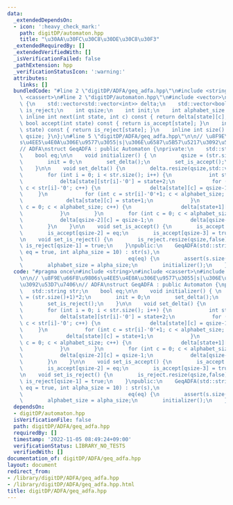 ```yaml
---
data:
  _extendedDependsOn:
  - icon: ':heavy_check_mark:'
    path: digitDP/automaton.hpp
    title: "\u30AA\u30FC\u30C8\u30DE\u30C8\u30F3"
  _extendedRequiredBy: []
  _extendedVerifiedWith: []
  _isVerificationFailed: false
  _pathExtension: hpp
  _verificationStatusIcon: ':warning:'
  attributes:
    links: []
  bundledCode: "#line 2 \"digitDP/ADFA/geq_adfa.hpp\"\n#include <string>\n#include\
    \ <cassert>\n#line 2 \"digitDP/automaton.hpp\"\n#include <vector>\n\nstruct Automaton\
    \ {\n    std::vector<std::vector<int>> delta;\n    std::vector<bool> is_accept,\
    \ is_reject;\n    int qsize;\n    int init;\n    int alphabet_size = 10;\n   \
    \ inline int next(int state, int c) const { return delta[state][c]; }\n    inline\
    \ bool accept(int state) const { return is_accept[state]; }\n    inline bool reject(int\
    \ state) const { return is_reject[state]; }\n    inline int size() const {return\
    \ qsize; }\n};\n#line 5 \"digitDP/ADFA/geq_adfa.hpp\"\n\n// \u8F9E\u66F8\u9806\
    s\u4EE5\u4E0A\u306E\u9577\u3055|s|\u306E\u6587\u5B57\u5217\u3092\u53D7\u7406\n\
    // ADFA\nstruct GeqADFA : public Automaton {\nprivate:\n    std::string str;\n\
    \    bool eq;\n\n    void initializer() { \n        qsize = (str.size()+1)*2;\n\
    \        init = 0;\n        set_delta();\n        set_is_accept();\n        set_is_reject();\n\
    \    }\n\n    void set_delta() {\n        delta.resize(qsize,std::vector<int>(alphabet_size,0));\n\
    \        for (int i = 0; i < str.size(); i++) {\n            int state = i<<1;\n\
    \            delta[state][str[i]-'0'] = state+2;\n            for (int c = 0;\
    \ c < str[i]-'0'; c++) {\n                delta[state][c] = qsize-1;\n       \
    \     }\n            for (int c = str[i]-'0'+1; c < alphabet_size; c++) {\n  \
    \              delta[state][c] = state+1;\n            }\n            for (int\
    \ c = 0; c < alphabet_size; c++) {\n                delta[state+1][c] = state+3;\n\
    \            }\n        }\n        for (int c = 0; c < alphabet_size; c++) {\n\
    \            delta[qsize-2][c] = qsize-1;\n            delta[qsize-1][c] = qsize-1;\n\
    \        }\n    }\n\n    void set_is_accept() {\n        is_accept.resize(qsize,false);\n\
    \        is_accept[qsize-2] = eq;\n        is_accept[qsize-3] = true;\n    }\n\
    \n    void set_is_reject() {\n        is_reject.resize(qsize,false);\n       \
    \ is_reject[qsize-1] = true;\n    }\npublic:\n    GeqADFA(std::string s, bool\
    \ eq = true, int alpha_size = 10) : str(s),\n                                \
    \                                  eq(eq) {\n        assert(s.size() >= 1);\n\
    \        alphabet_size = alpha_size;\n        initializer();\n    }\n};\n"
  code: "#pragma once\n#include <string>\n#include <cassert>\n#include \"digitDP/automaton.hpp\"\
    \n\n// \u8F9E\u66F8\u9806s\u4EE5\u4E0A\u306E\u9577\u3055|s|\u306E\u6587\u5B57\u5217\
    \u3092\u53D7\u7406\n// ADFA\nstruct GeqADFA : public Automaton {\nprivate:\n \
    \   std::string str;\n    bool eq;\n\n    void initializer() { \n        qsize\
    \ = (str.size()+1)*2;\n        init = 0;\n        set_delta();\n        set_is_accept();\n\
    \        set_is_reject();\n    }\n\n    void set_delta() {\n        delta.resize(qsize,std::vector<int>(alphabet_size,0));\n\
    \        for (int i = 0; i < str.size(); i++) {\n            int state = i<<1;\n\
    \            delta[state][str[i]-'0'] = state+2;\n            for (int c = 0;\
    \ c < str[i]-'0'; c++) {\n                delta[state][c] = qsize-1;\n       \
    \     }\n            for (int c = str[i]-'0'+1; c < alphabet_size; c++) {\n  \
    \              delta[state][c] = state+1;\n            }\n            for (int\
    \ c = 0; c < alphabet_size; c++) {\n                delta[state+1][c] = state+3;\n\
    \            }\n        }\n        for (int c = 0; c < alphabet_size; c++) {\n\
    \            delta[qsize-2][c] = qsize-1;\n            delta[qsize-1][c] = qsize-1;\n\
    \        }\n    }\n\n    void set_is_accept() {\n        is_accept.resize(qsize,false);\n\
    \        is_accept[qsize-2] = eq;\n        is_accept[qsize-3] = true;\n    }\n\
    \n    void set_is_reject() {\n        is_reject.resize(qsize,false);\n       \
    \ is_reject[qsize-1] = true;\n    }\npublic:\n    GeqADFA(std::string s, bool\
    \ eq = true, int alpha_size = 10) : str(s),\n                                \
    \                                  eq(eq) {\n        assert(s.size() >= 1);\n\
    \        alphabet_size = alpha_size;\n        initializer();\n    }\n};"
  dependsOn:
  - digitDP/automaton.hpp
  isVerificationFile: false
  path: digitDP/ADFA/geq_adfa.hpp
  requiredBy: []
  timestamp: '2022-11-05 08:49:24+09:00'
  verificationStatus: LIBRARY_NO_TESTS
  verifiedWith: []
documentation_of: digitDP/ADFA/geq_adfa.hpp
layout: document
redirect_from:
- /library/digitDP/ADFA/geq_adfa.hpp
- /library/digitDP/ADFA/geq_adfa.hpp.html
title: digitDP/ADFA/geq_adfa.hpp
---
```

